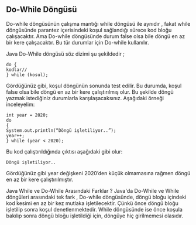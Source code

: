 Do-While Döngüsü
-
Do-while döngüsünün çalışma mantığı while döngüsü ile aynıdır , fakat while döngüsünde parantez içerisindeki koşul sağlandığı sürece kod bloğu çalışacaktır. Ama Do-while döngüsünde durum false olsa bile döngü en az bir kere çalışacaktır. Bu tür durumlar için Do-while kullanılır.

Java Do-While döngüsü söz dizimi şu şekildedir ;

    do {
    kodlar//
    } while (kosul);
Gördüğünüz gibi, koşul döngünün sonunda test edilir. Bu durumda, koşul false olsa bile döngü en az bir kere çalıştırılmış olur. Bu şekilde döngü yazmak istediğiniz durumlarla karşılaşacaksınız. Aşağıdaki örneği inceleyelim:

    int year = 2020;
    do
    {
    System.out.println(“Döngü işletiliyor..”);
    year++;
    } while (year < 2020);
Bu kod çalıştırıldığında çıktısı aşağıdaki gibi olur:

    Döngü işletiliyor..
Gördüğünüz gibi year değişkeni 2020’den küçük olmamasına rağmen döngü en az bir kere çalıştırılmıştır.

Java While ve Do-While Arasındaki Farklar ?
Java'da Do-While ve While döngüleri arasındaki tek fark , Do-while döngüsünde, döngü bloğu içindeki kod kesimi en az bir kez mutlaka işletilecektir. Çünkü önce döngü bloğu işletilip sonra koşul denetlenmektedir. While döngüsünde ise önce koşula bakılıp sonra döngü bloğu işletildiği için, döngüye hiç girilmemesi olasıdır.
